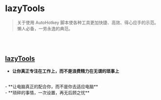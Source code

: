 # **lazyTools**
> 关于使用 AutoHotkey 脚本使各种工具更加快捷、高效、得心应手的示范。懒人必备，一劳永逸的典范。

<br>
<br>

## [lazyTools](https://lazyTools.GitHub.io)

- **让你真正专注在工作上，而不是浪费精力在无谓的琐事上**
<br>
- **让电脑真正的配合你，而不是你去适应电脑**
<br>
- **琐碎的事情，一次设置，再无后顾之忧**
<br>
<br>
